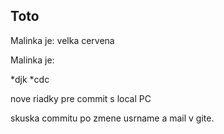 ## Toto

Malinka je: velka cervena

Malinka je:

*djk
*cdc

nove riadky pre commit s local PC

skuska commitu po zmene usrname a mail v gite.
